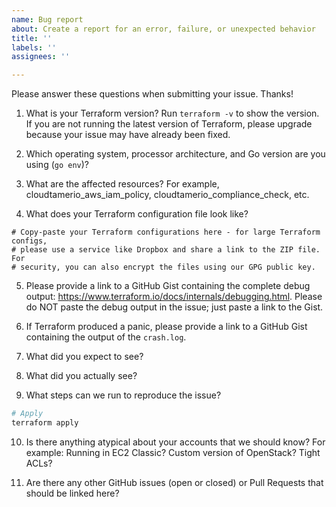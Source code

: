 ```yaml
---
name: Bug report
about: Create a report for an error, failure, or unexpected behavior
title: ''
labels: ''
assignees: ''

---
```


Please answer these questions when submitting your issue. Thanks!

1. What is your Terraform version? Run `terraform -v` to show the version. If you are not running the latest version of Terraform, please upgrade because your issue may have already been fixed.


2. Which operating system, processor architecture, and Go version are you using (`go env`)?


3. What are the affected resources? For example, cloudtamerio_aws_iam_policy, cloudtamerio_compliance_check, etc.


4. What does your Terraform configuration file look like?
```hcl
# Copy-paste your Terraform configurations here - for large Terraform configs,
# please use a service like Dropbox and share a link to the ZIP file. For
# security, you can also encrypt the files using our GPG public key.
```


5. Please provide a link to a GitHub Gist containing the complete debug output: https://www.terraform.io/docs/internals/debugging.html. Please do NOT paste the debug output in the issue; just paste a link to the Gist.


6. If Terraform produced a panic, please provide a link to a GitHub Gist containing the output of the `crash.log`.


7. What did you expect to see?


8. What did you actually see?


9. What steps can we run to reproduce the issue?
```bash
# Apply
terraform apply


```

10. Is there anything atypical about your accounts that we should know? For example: Running in EC2 Classic? Custom version of OpenStack? Tight ACLs?


11. Are there any other GitHub issues (open or closed) or Pull Requests that should be linked here?
